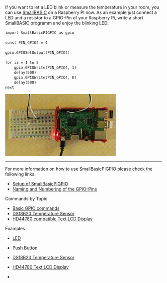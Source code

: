 If you want to let a LED blink or measure the temperature in your room, you can use [SmallBASIC](https://smallbasic.github.io) on a Raspberry PI now. As an example just connect a LED and a resistor to a GPIO-Pin of your Raspberry Pi, write a short SmallBASIC programm and enjoy the blinking LED.


```freebasic
import SmallBasicPIGPIO as gpio

const PIN_GPIO4 = 4

gpio.GPIOSetOutput(PIN_GPIO4)

for ii = 1 to 5
	gpio.GPIOWrite(PIN_GPIO4, 1)
	delay(500)
	gpio.GPIOWrite(PIN_GPIO4, 0)
	delay(500)
next
```
![Blinking LED](./images/blink.gif)

***

For more information on how to use SmallBasicPIGPIO please check the following links.

- [Setup of SmallBasicPIGPIO](./setup.html)
- [Naming and Numbering of the GPIO-Pins](./pinnumbering.html)

Commands by Topic

- [Basic GPIO commands](./gpio.html)
- [DS18B20 Temperature Sensor](./ds18b20.html)
- [HD44780 compatible Text LCD Display](./hd44780.html)

Examples

- [LED](./example_led.html)
- [Push Button](.example_pushbutton.html)
- [DS18B20 Temperature Sensor](./example_ds18b20.html)
- [HD44780 Text LCD Display](./example_hd44780.html)


- 
